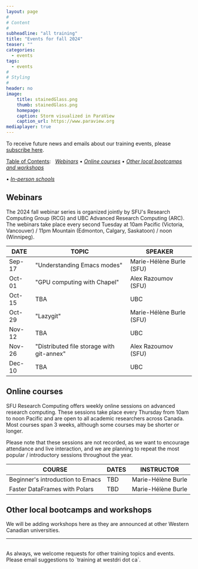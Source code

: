 ```yaml
---
layout: page
#
# Content
#
subheadline: "all training"
title: "Events for fall 2024"
teaser: ""
categories:
  - events
tags:
  - events
#
# Styling
#
header: no
image:
    title: stainedGlass.png
    thumb: stainedGlass.png
    homepage:
    caption: Storm visualized in ParaView
    caption_url: https://www.paraview.org
mediaplayer: true
---
```


<!-- deployment status https://github.com/WestGrid/trainingMaterials/actions -->

To receive future news and emails about our training events, please [subscribe here](/contact).

<!-- To receive future news and emails about the BC DRI Group and the Prairies DRI Group training events, please -->
<!-- [subscribe here](/contact). -->

<!-- Going forward, this new list will be our primary way to reach academic researchers in Western Canada (and -->
<!-- elsewhere). -->


[Table of Contents](#table-of-contents):
&nbsp;
[<em>Webinars</em>](#webinars)
• [<em>Online courses</em>](#online-courses)
• [<em>Other local bootcamps and workshops</em>](#bootcamps)
<!-- • [<em>Humanities and social sciences training</em>](#dh) -->
• [<em>In-person schools</em>](#schools)







## Webinars

<!-- BC DRI + Prairies DRI bi-weekly Research Computing webinars take place every second Tuesday at 10am Pacific / -->
<!-- 11pm Mountain / noon Central. -->

The 2024 fall webinar series is organized jointly by SFU's Research Computing Group (RCG) and UBC Advanced
Research Computing (ARC). The webinars take place every second Tuesday at 10am Pacific (Victoria, Vancouver) /
11pm Mountain (Edmonton, Calgary, Saskatoon) / noon (Winnipeg).

<!-- Webinar registration will open in early September. -->

<!-- For *upcoming webinars*, click the linked title to see more details or to register. For *past -->
<!-- sessions*, click on the title to view recordings and slides. -->

| DATE | TOPIC | SPEAKER |
| ------------- | --------------- | ----------------- |
| Sep-17 | "Understanding Emacs modes" | Marie-Hélène Burle (SFU) |
| Oct-01 | "GPU computing with Chapel" | Alex Razoumov (SFU) |
| Oct-15 | TBA | UBC |
| Oct-29 | "Lazygit" | Marie-Hélène Burle (SFU) |
| Nov-12 | TBA | UBC |
| Nov-26 | "Distributed file storage with git-annex" | Alex Razoumov (SFU) |
| Dec-10 | TBA | UBC |










<a name="courses"></a>
## Online courses

SFU Research Computing offers weekly online sessions on advanced research computing. These sessions take place
every Thursday from 10am to noon Pacific and are open to all academic researchers across Canada. Most courses
span 3 weeks, although some courses may be shorter or longer.

Please note that these sessions are not recorded, as we want to encourage attendance and live interaction, and
we are planning to repeat the most popular / introductory sessions throughout the year.

| COURSE | DATES | INSTRUCTOR |
| ------------- | --------------- | ----------------- |
| Beginner's introduction to Emacs | TBD | Marie-Hélène Burle |
| Faster DataFrames with Polars | TBD | Marie-Hélène Burle |

<!-- Marie won't be available November 07-17 -->













<a name="bootcamps"></a>
## Other local bootcamps and workshops

We will be adding workshops here as they are announced at other Western Canadian universities.












---

<br>
As always, we welcome requests for other training topics and events. Please email suggestions to `training at
westdri dot ca`.

<!-- [text](link){:target="_blank"} -->
